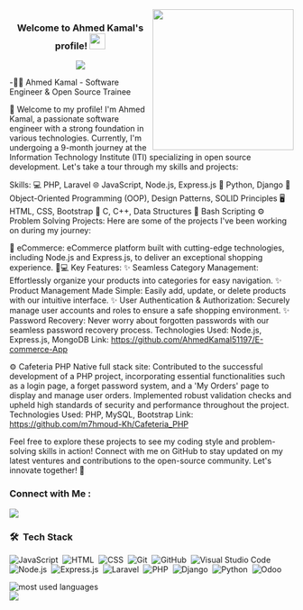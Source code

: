 
<img width="250" align="right" src="https://c.tenor.com/_DOBjnGspYAAAAAM/code-coding.gif">

<h3 align="center">
  Welcome to Ahmed Kamal's profile!
  <img src="https://media.giphy.com/media/hvRJCLFzcasrR4ia7z/giphy.gif" width="28">
</h3>

<!-- Typing SVG by DenverCoder1 - https://github.com/DenverCoder1/readme-typing-svg -->
<p align="center">
  <a href="https://github.com/DenverCoder1/readme-typing-svg"><img src="https://readme-typing-svg.herokuapp.com/?lines=Full%20Stack%20Developer;Always%20learning%20new%20things&font=Fira%20Code&center=true&width=440&height=45&color=f75c7e&vCenter=true&size=22"></a>
</p> 


-👨‍💻 Ahmed Kamal - Software Engineer & Open Source Trainee

🚀 Welcome to my profile! I'm Ahmed Kamal, a passionate software engineer with a strong foundation in various technologies. Currently, I'm undergoing a 9-month journey at the Information Technology Institute (ITI) specializing in open source development. Let's take a tour through my skills and projects:

Skills:
💻 PHP, Laravel
🌐 JavaScript, Node.js, Express.js
🐍 Python, Django
🧠 Object-Oriented Programming (OOP), Design Patterns, SOLID Principles
🖥️ HTML, CSS, Bootstrap
🚀 C, C++, Data Structures
💼 Bash Scripting
⚙️ Problem Solving
Projects:
Here are some of the projects I've been working on during my journey:

🚀 eCommerce: eCommerce platform built with cutting-edge technologies, including Node.js and Express.js, to deliver an exceptional shopping experience. 🛒💻
Key Features:
✨ Seamless Category Management: Effortlessly organize your products into categories for easy navigation.
✨ Product Management Made Simple: Easily add, update, or delete products with our intuitive interface.
✨ User Authentication & Authorization: Securely manage user accounts and roles to ensure a safe shopping environment.
✨ Password Recovery: Never worry about forgotten passwords with our seamless password recovery process.
Technologies Used: Node.js, Express.js, MongoDB
Link: https://github.com/AhmedKamal51197/E-commerce-App

⚙️ Cafeteria PHP Native full stack site: Contributed to the successful development of a PHP project, incorporating essential functionalities such as a login page, a forget password system, and a 'My Orders' page to display and manage user orders. Implemented robust validation checks and upheld high standards of security and performance throughout the project.
Technologies Used: PHP, MySQL, Bootstrap
Link: https://github.com/m7hmoud-Kh/Cafeteria_PHP

Feel free to explore these projects to see my coding style and problem-solving skills in action! Connect with me on GitHub to stay updated on my latest ventures and contributions to the open-source community. Let's innovate together! 🌟



### Connect with Me :

<a href="https://www.linkedin.com/in/hanem-naga/" target="_blank"><img src="https://img.shields.io/badge/-Hanem%20Naga-0077B5?style=for-the-badge&logo=Linkedin&logoColor=white"/></a>

### 🛠 &nbsp;Tech Stack
![JavaScript](https://img.shields.io/badge/-JavaScript-05122A?style=flat&logo=javascript)&nbsp;
![HTML](https://img.shields.io/badge/-HTML-05122A?style=flat&logo=HTML5)&nbsp;
![CSS](https://img.shields.io/badge/-CSS-05122A?style=flat&logo=CSS3&logoColor=1572B6)&nbsp;
![Git](https://img.shields.io/badge/-Git-05122A?style=flat&logo=git)&nbsp;
![GitHub](https://img.shields.io/badge/-GitHub-05122A?style=flat&logo=github)&nbsp;
![Visual Studio Code](https://img.shields.io/badge/-Visual%20Studio%20Code-05122A?style=flat&logo=visual-studio-code&logoColor=007ACC)&nbsp;
![Node.js](https://img.shields.io/badge/-Node.js-05122A?style=flat&logo=node.js)&nbsp;
![Express.js](https://img.shields.io/badge/-Express.js-05122A?style=flat&logo=express)&nbsp;
![Laravel](https://img.shields.io/badge/-Laravel-05122A?style=flat&logo=laravel)&nbsp;
![PHP](https://img.shields.io/badge/-PHP-05122A?style=flat&logo=php)&nbsp;
![Django](https://img.shields.io/badge/-Django-05122A?style=flat&logo=django)&nbsp;
![Python](https://img.shields.io/badge/-Python-05122A?style=flat&logo=python)&nbsp;
![Odoo](https://img.shields.io/badge/-Odoo-05122A?style=flat&logo=odoo)&nbsp;





<img align="left" src="https://github-readme-stats.vercel.app/api/top-langs?username=hanemNaga&show_icons=true&locale=en&layout=compact&theme=radical" alt="most used languages" />
<br>
<a href="https://komarev.com/ghpvc/?username=hanemNaga&style=for-the-badge">
    <img src="https://komarev.com/ghpvc/?username=hanemNaga&style=for-the-badge">
</a>
